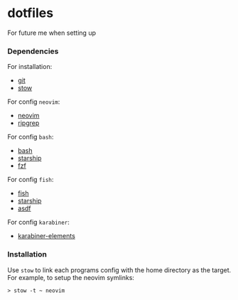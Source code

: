 # dotfiles

For future me when setting up

### Dependencies

For installation:
* [git](https://git-scm.com/)
* [stow](https://www.gnu.org/software/stow/)

For config `neovim`:
* [neovim](https://neovim.io)
* [ripgrep](https://github.com/BurntSushi/ripgrep)

For config `bash`:
* [bash](https://www.gnu.org/software/bash/)
* [starship](https://starship.rs/)
* [fzf](https://github.com/junegunn/fzf)

For config `fish`:
* [fish](https://fishshell.com/)
* [starship](https://starship.rs/)
* [asdf](https://asdf-vm.com/)

For config `karabiner`:
* [karabiner-elements](https://karabiner-elements.pqrs.org/)

### Installation

Use `stow` to link each programs config with the home directory as the target.
For example, to setup the neovim symlinks:
```shell
> stow -t ~ neovim
```
